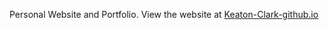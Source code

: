 Personal Website and Portfolio.
View the website at [Keaton-Clark-github.io](Keaton-Clark.github.io)
